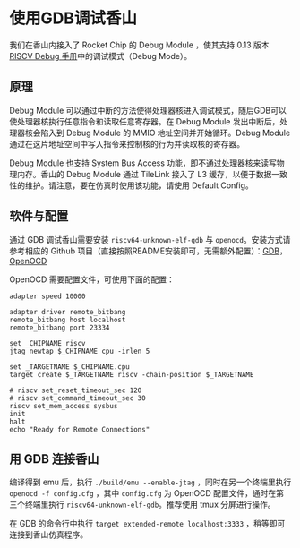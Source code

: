 使用GDB调试香山
===================

我们在香山内接入了 Rocket Chip 的 Debug Module ，使其支持 0.13 版本 [RISCV Debug 手册](https://riscv.org/wp-content/uploads/2019/03/riscv-debug-release.pdf)中的调试模式（Debug Mode）。

## 原理

Debug Module 可以通过中断的方法使得处理器核进入调试模式，随后GDB可以使处理器核执行任意指令和读取任意寄存器。在 Debug Module 发出中断后，处理器核会陷入到 Debug Module 的 MMIO 地址空间并开始循环。Debug Module 通过在这片地址空间中写入指令来控制核的行为并读取核的寄存器。

Debug Module 也支持 System Bus Access 功能，即不通过处理器核来读写物理内存。香山的 Debug Module 通过 TileLink 接入了 L3 缓存，以便于数据一致性的维护。请注意，要在仿真时使用该功能，请使用 Default Config。

## 软件与配置
通过 GDB 调试香山需要安装 `riscv64-unknown-elf-gdb` 与 `openocd`。安装方式请参考相应的 Github 项目（直接按照README安装即可，无需额外配置）：[GDB](https://github.com/riscv-collab/riscv-binutils-gdb)， [OpenOCD](https://github.com/riscv/riscv-openocd)

OpenOCD 需要配置文件，可使用下面的配置：
```
adapter speed 10000

adapter driver remote_bitbang
remote_bitbang host localhost
remote_bitbang port 23334

set _CHIPNAME riscv
jtag newtap $_CHIPNAME cpu -irlen 5

set _TARGETNAME $_CHIPNAME.cpu
target create $_TARGETNAME riscv -chain-position $_TARGETNAME 

# riscv set_reset_timeout_sec 120
# riscv set_command_timeout_sec 30
riscv set_mem_access sysbus
init
halt
echo "Ready for Remote Connections"
```

## 用 GDB 连接香山
编译得到 emu 后，执行 `./build/emu --enable-jtag` ，同时在另一个终端里执行 `openocd -f config.cfg` ，其中 `config.cfg` 为 OpenOCD 配置文件，通时在第三个终端里执行 `riscv64-unknown-elf-gdb`。推荐使用 tmux 分屏进行操作。

在 GDB 的命令行中执行 `target extended-remote localhost:3333` ，稍等即可连接到香山仿真程序。